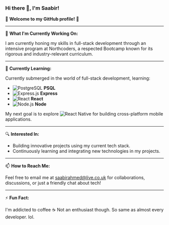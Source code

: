 ### Hi there 👋, I'm Saabir!

🌟 **Welcome to my GitHub profile!** 🌟

---

🔭 **What I'm Currently Working On:**

I am currently honing my skills in full-stack development through an intensive program at Northcoders, a respected Bootcamp known for its rigorous and industry-relevant curriculum.

---

🌱 **Currently Learning:**

Currently submerged in the world of full-stack development, learning:

- ![PostgreSQL](https://img.shields.io/badge/-PostgreSQL-336791?style=for-the-badge&logo=postgresql&logoColor=white) **PSQL**
- ![Express.js](https://img.shields.io/badge/-Express.js-000000?style=for-the-badge&logo=Express&logoColor=white) **Express**
- ![React](https://img.shields.io/badge/-React-61DAFB?style=for-the-badge&logo=react&logoColor=white) **React**
- ![Node.js](https://img.shields.io/badge/-Node.js-43853D?style=for-the-badge&logo=node-dot-js&logoColor=white) **Node**

My next goal is to explore ![React Native](https://img.shields.io/badge/-React_Native-61DAFB?style=for-the-badge&logo=react&logoColor=white) for building cross-platform mobile applications.

---

🔍 **Interested In:**

- Building innovative projects using my current tech stack.
- Continuously learning and integrating new technologies in my projects.

---

📫 **How to Reach Me:**

Feel free to email me at [saabirahmed@live.co.uk](mailto:saabirahmed@live.co.uk) for collaborations, discussions, or just a friendly chat about tech!

---

⚡ **Fun Fact:**

I'm addicted to coffee ☕ Not an enthusiast though. So same as almost every developer. lol.

